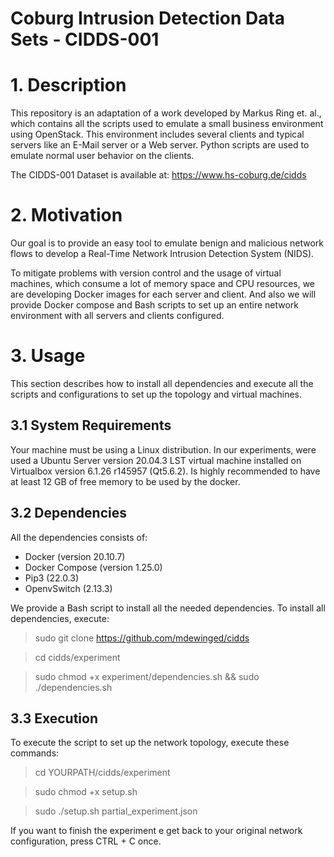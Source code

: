 # Coburg Intrusion Detection Data Sets  - CIDDS-001
# 1. Description
This repository is an adaptation of a work developed by Markus Ring et. al., which contains all the scripts used to emulate a small business environment using OpenStack. This environment includes several clients and typical servers like an E-Mail server or a Web server. Python scripts are used to emulate normal user behavior on the clients.

The CIDDS-001 Dataset is available at: https://www.hs-coburg.de/cidds

# 2. Motivation
Our goal is to provide an easy tool to emulate benign and malicious network flows to develop a Real-Time Network Intrusion Detection System (NIDS). 

To mitigate problems with version control and the usage of virtual machines, which consume a lot of memory space and CPU resources, we are developing Docker images for each server and client. And also we will provide Docker compose and Bash scripts to set up an entire network environment with all servers and clients configured.

# 3. Usage
This section describes how to install all dependencies and execute all the scripts and configurations to set up the topology and virtual machines.

## 3.1 System Requirements
Your machine must be using a Linux distribution. In our experiments, were used a Ubuntu Server version 20.04.3 LST virtual machine installed on Virtualbox version 6.1.26 r145957 (Qt5.6.2). Is highly recommended to have at least 12 GB of free memory to be used by the docker. 

## 3.2 Dependencies
All the dependencies consists of:
- Docker (version 20.10.7)
- Docker Compose (version 1.25.0)
- Pip3 (22.0.3)
- OpenvSwitch (2.13.3)

We provide a Bash script to install all the needed dependencies. To install all dependencies, execute:

> sudo git clone https://github.com/mdewinged/cidds

> cd cidds/experiment

> sudo chmod +x experiment/dependencies.sh && sudo ./dependencies.sh

## 3.3 Execution
To execute the script to set up the network topology, execute these commands:
> cd YOURPATH/cidds/experiment

> sudo chmod +x setup.sh

> sudo ./setup.sh partial_experiment.json

If you want to finish the experiment e get back to your original network configuration, press CTRL + C once.
 
